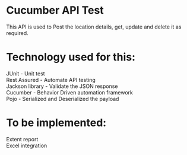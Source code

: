 # Cucumber API Test
This API is used to Post the location details, get, update and delete it as required.

Technology used for this:
=============================================================
JUnit - Unit test\
Rest Assured - Automate API testing\
Jackson library - Validate the JSON response\
Cucumber - Behavior Driven automation framework\
Pojo - Serialized and Deserialized the payload

To be implemented:
=============================================================
Extent report\
Excel integration
